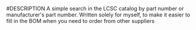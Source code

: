 #DESCRIPTION
A simple search in the LCSC catalog by part number or manufacturer's part number. Written solely for myself, to make it easier to fill in the BOM when you need to order from other suppliers